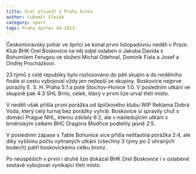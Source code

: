 ```yaml
---
title: Orel přivezl z Prahy bronz
author: Lubomír Slezák
category: sport
tags: Praha šprtec 44-2013
---
```


Českomoravský pohár ve šprtci se konal první listopadovou neděli v Praze. Klub BHK Orel Boskovice na něj odjel oslaben o Jakuba Davida s Bohumilem Ferugou ve složení Michal Odehnal, Dominik Fiala a Josef a Ondřej Procházkovi.

23 týmů z celé republiky bylo rozlosováno do pěti skupin a do nedělního finále si cestu vybojoval vždy jen nejlepší ze skupiny. Boskovice nejprve porazily E. S. H. Praha 5:1 a poté Stochov-Honice 1:0. V posledním utkání ve skupině pak 4:3 SHL Brno, celek, který v první lize urval třetí místo.

V neděli však přišla první porážka od špičkového klubu WIP Reklama Dobrá Voda, který celý turnaj bez porážky vyhrál. Boskovice si spravily chuť s domácí Prague NHL, kterou zdolaly 6:2, ale v následujícím utkání s brněnským celkem BHC Dragons Modřice podlehly jasně 2:5.

V posledním zápase s Table Bohunice sice přišla nešťastná porážka 2:4, ale díky vyššímu počtu vyhraných utkání (všechny 3 týmy po 2 uhraných bodech) patří boskovickému celku bronz. 

Po neúspěších v první i druhé lize dokázal BHK Orel Boskovice i v oslabené sestavě vybojovat vynikající třetí místo.